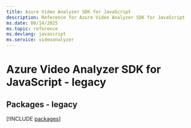 ```yaml
---
title: Azure Video Analyzer SDK for JavaScript
description: Reference for Azure Video Analyzer SDK for JavaScript
ms.date: 08/14/2025
ms.topic: reference
ms.devlang: javascript
ms.service: videoanalyzer
---
```

# Azure Video Analyzer SDK for JavaScript - legacy
## Packages - legacy
[!INCLUDE [packages](video-analyzer-index.md)]